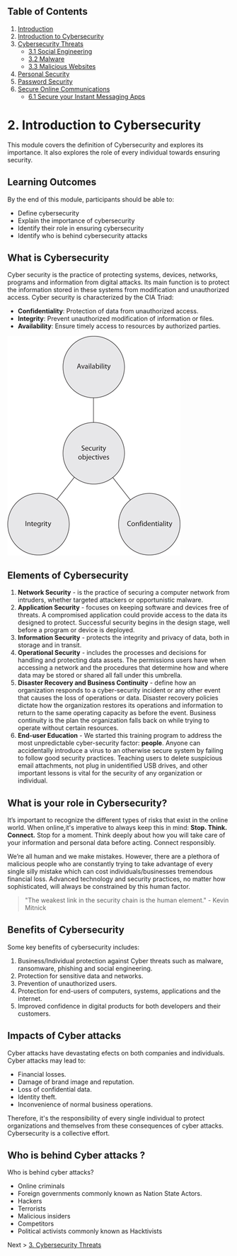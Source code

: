 ## Table of Contents

1. [Introduction](https://champions.boltech.global/)
1. [Introduction to Cybersecurity](https://champions.boltech.global/training/introduction)
1. [Cybersecurity Threats](https://champions.boltech.global/training/cybersecuritythreats)
    * [3.1 Social Engineering](https://champions.boltech.global/training/socialengineering)
    * [3.2 Malware](https://champions.boltech.global/training/malware)
    * [3.3 Malicious Websites](https://champions.boltech.global/training/maliciouswebsites)
1. [Personal Security](https://champions.boltech.global/training/personalsecurity)
1. [Password Security](https://champions.boltech.global/training/passwordsecurity)
1. [Secure Online Communications](https://champions.boltech.global/training/securecommunications)
    * [6.1 Secure your Instant Messaging Apps](https://champions.boltech.global/training/secureim)
    
# 2. Introduction to Cybersecurity 

This module covers the definition of Cybersecurity and explores its importance. 
It also explores the role of every individual towards ensuring security. 

## Learning Outcomes

By the end of this module, participants should be able to:
*	Define cybersecurity
* Explain the importance of cybersecurity
* Identify their role in ensuring cybersecurity
* Identify who is behind cybersecurity attacks

## What is Cybersecurity 
Cyber security is the practice of protecting systems, devices, networks, programs and information from digital attacks. Its main function is to protect the information stored in these systems from modification and unauthorized access. 
Cyber security is characterized by the CIA Triad:
* __Confidentiality__: Protection of data from unauthorized access.
* __Integrity__: Prevent unauthorized modification of information or files.
* __Availability__: Ensure timely access to resources by authorized parties.

![](../images/CIAtriad.jpg)

## Elements of Cybersecurity 
1. __Network Security__ - is the practice of securing a computer network from intruders, whether targeted attackers or opportunistic malware.
1. __Application Security__ - focuses on keeping software and devices free of threats. A compromised application could provide access to the data its designed to protect. Successful security begins in the design stage, well before a program or device is deployed.
1. __Information Security__ - protects the integrity and privacy of data, both in storage and in transit.
1. __Operational Security__ - includes the processes and decisions for handling and protecting data assets. The permissions users have when accessing a network and the procedures that determine how and where data may be stored or shared all fall under this umbrella.
1. __Disaster Recovery and Business Continuity__ - define how an organization responds to a cyber-security incident or any other event that causes the loss of operations or data. Disaster recovery policies dictate how the organization restores its operations and information to return to the same operating capacity as before the event. Business continuity is the plan the organization falls back on while trying to operate without certain resources.
1. __End-user Education__ - We started this training program to address the most unpredictable cyber-security factor: __people__. Anyone can accidentally introduce a virus to an otherwise secure system by failing to follow good security practices. Teaching users to delete suspicious email attachments, not plug in unidentified USB drives, and other important lessons is vital for the security of any organization or individual. 

## What is your role in Cybersecurity? 
It’s important to recognize the different types of risks that
exist in the online world. When online,it's imperative to always keep this in mind: __Stop.
Think. Connect.__ Stop for a moment. Think deeply about how you will
take care of your information and personal data before acting.
Connect responsibly. 

We’re all human and we make mistakes. However, there are a plethora of malicious people who are constantly trying to take advantage of every single silly mistake which can cost individuals/businesses tremendous financial loss. Advanced technology and security practices, no matter how sophisticated, will always be constrained by this human factor.

> "The weakest link in the security chain is the human element." - Kevin Mitnick 

## Benefits of Cybersecurity
Some key benefits of cybersecurity includes:

1. Business/Individual protection against Cyber threats such as malware, ransomware, phishing and social engineering.
1. Protection for sensitive data and networks.
1. Prevention of unauthorized users. 
1. Protection for end-users of computers, systems, applications and the internet.
1. Improved confidence in digital products for both developers and their customers.

## Impacts of Cyber attacks
Cyber attacks have devastating efects on both companies and individuals. Cyber attacks may lead to: 
*	Financial losses. 
*	Damage of brand image and reputation. 
*	Loss of confidential data. 
*	Identity theft. 
*	Inconvenience of normal business operations. 

Therefore, it's the responsibility of every single individual to protect organizations and themselves from these consequences of cyber attacks. Cybersecurity is a collective effort. 


## Who is behind Cyber attacks ?
Who is behind cyber attacks? 
* Online criminals 
* Foreign governments commonly known as Nation State Actors. 
* Hackers
*	Terrorists 
*	Malicious insiders  
* Competitors  
*	Political activists commonly known as Hacktivists

Next >  [3. Cybersecurity Threats](https://champions.boltech.global/training/cybersecuritythreats)






